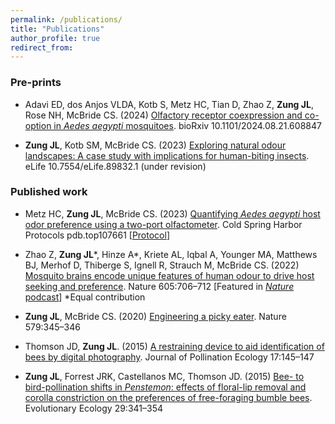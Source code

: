 ```yaml
---
permalink: /publications/
title: "Publications"
author_profile: true
redirect_from: 
---
```


### Pre-prints

* Adavi ED, dos Anjos VLDA, Kotb S, Metz HC, Tian D, Zhao Z, **Zung JL**, Rose NH, McBride CS. (2024) [Olfactory receptor coexpression and co-option in *Aedes aegypti* mosquitoes](https://doi.org/10.1101/2024.08.21.608847).	bioRxiv 10.1101/2024.08.21.608847

* **Zung JL**, Kotb SM, McBride CS. (2023) [Exploring natural odour landscapes: A case study with implications for human-biting insects](https://doi.org/10.7554/eLife.89832.1). eLife 10.7554/eLife.89832.1 (under revision)

### Published work

* Metz HC, **Zung JL**, McBride CS. (2023) [Quantifying *Aedes aegypti* host odor preference using a two-port olfactometer](http://cshprotocols.cshlp.org/content/early/2023/01/19/pdb.top107661.full.pdf). Cold Spring Harbor Protocols pdb.top107661 [[Protocol](http://cshprotocols.cshlp.org/content/early/2023/01/19/pdb.prot108089.full.pdf)]

* Zhao Z, **Zung JL***, Hinze A*, Kriete AL, Iqbal A, Younger MA, Matthews BJ, Merhof D, Thiberge S, Ignell R, Strauch M, McBride CS. (2022) [Mosquito brains encode unique features of human odour to drive host seeking and preference](https://www.nature.com/articles/s41586-022-04675-4.pdf). Nature 605:706–712 [Featured in [*Nature* podcast](https://podcasts.google.com/feed/aHR0cHM6Ly9mZWVkcy5hY2FzdC5jb20vcHVibGljL3Nob3dzLzAxODVjZWE1LTllM2ItNGI4Mi1hODg3LTI2ZjkxZjkyNzY1Zg/episode/NjI3MjdkNzgxMzgwMWUwMDEyODk5YmU5)]
*Equal contribution

* **Zung JL**, McBride CS. (2020) [Engineering a picky eater](https://media.nature.com/original/magazine-assets/d41586-020-00535-1/d41586-020-00535-1.pdf). Nature 579:345–346

* Thomson JD, **Zung JL**. (2015) [A restraining device to aid identification of bees by digital photography](https://www.pollinationecology.org/index.php/jpe/article/view/353/123). Journal of Pollination Ecology 17:145–147

* **Zung JL**, Forrest JRK, Castellanos MC, Thomson JD. (2015) [Bee- to bird-pollination shifts in *Penstemon*: effects of floral-lip removal and corolla constriction on the preferences of free-foraging bumble bees](https://link.springer.com/content/pdf/10.1007/s10682-014-9716-9.pdf). Evolutionary Ecology 29:341–354
